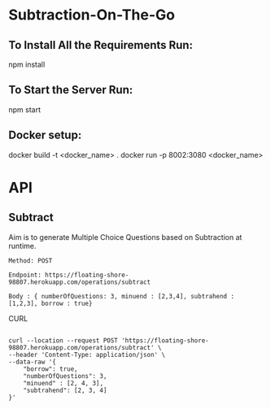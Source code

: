 # Subtraction-On-The-Go

## To Install All the Requirements Run:

npm install

## To Start the Server Run:

npm start

## Docker setup:

docker build -t <docker_name> .
docker run -p 8002:3080 <docker_name>
# API

## Subtract

Aim is to generate Multiple Choice Questions based on Subtraction at runtime.

```
Method: POST

Endpoint: https://floating-shore-98807.herokuapp.com/operations/subtract

Body : { numberOfQuestions: 3, minuend : [2,3,4], subtrahend : [1,2,3], borrow : true}

```
CURL 

```

curl --location --request POST 'https://floating-shore-98807.herokuapp.com/operations/subtract' \
--header 'Content-Type: application/json' \
--data-raw '{
    "borrow": true,
    "numberOfQuestions": 3,
    "minuend" : [2, 4, 3],
    "subtrahend": [2, 3, 4]
}'

```